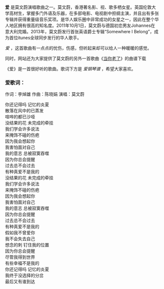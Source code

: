

**爱**
是莫文蔚演唱歌曲之一。莫文蔚，香港著名影、视、歌多栖女星。英国伦敦大学高材生，掌握多门外语及乐器，在多部电影、电视剧中担纲主演，并且出有多张专辑并获得重量级音乐奖项。是华人娱乐圈中非常成功的女星之一，因此在整个华人地区拥有很高的知名度。2011年10月1日，莫文蔚与德国初恋男友Johannes在意大利完婚。2013年，莫文蔚发行首张英语爵士专辑“Somewhere
I Belong”，成为首位itunes全球同步发行的华人歌手。  
  
_爱_ ，这首歌曲有一点点的忧伤，伤感，但听起来却可以给人一种暖暖的感觉。  
  
同时，网站还为大家提供了莫文蔚的另外一首歌曲《[当你老了](Music-5722-当你老了-莫文蔚.html "当你老了")》的曲谱下载  
  
《爱》是一首很好听的歌曲。歌词下方是 _爱钢琴谱_ ，希望大家喜欢。

### 爱歌词：

作词：李焯雄 作曲：陈晓娟 演唱：莫文蔚

你还记得吗 记忆的炎夏  
散落在风中的已蒸发  
喧哗的都已沙哑  
没结果的花 未完成的牵挂  
我们学会许多说法  
来掩饰不碰的伤疤  
因为我会想起你  
我害怕面对自己  
我的意志 总被寂寞吞噬  
因为你总会提醒  
过去总不会过去  
有种真爱不是我的  
没结果的花 未完成的牵挂  
我们学会许多说法  
来掩饰不碰的伤疤  
因为我会想起你  
我害怕面对自己  
我的意志 总被寂寞吞噬  
因为你总会提醒  
过去总不会过去  
有种真爱不是我的  
假如我不曾爱你  
我不会失去自己  
想念的刺 钉住我的位置  
因为你总会提醒  
尽管我得到世界  
有些幸福不是我的  
你还记得吗 记忆的炎夏  
我终于没选择的分岔  
最后又有谁到达

